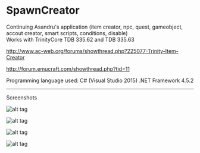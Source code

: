 # SpawnCreator
Continuing Asandru's application
(item creator, npc, quest, gameobject, accout creator, smart scripts, conditions, disable)  
Works with TrinityCore TDB 335.62 and TDB 335.63

http://www.ac-web.org/forums/showthread.php?225077-Trinity-Item-Creator  

http://forum.emucraft.com/showthread.php?tid=11  

Programming language used: C# (Visual Studio 2015) .NET Framework 4.5.2

_________________________________________________________________________________________

Screenshots

![alt tag](https://s23.postimg.org/m0e1m9ze3/image.png)

![alt tag](https://s11.postimg.org/tabdp6ctf/image.png)

![alt tag](https://s22.postimg.org/lrr143jkx/image.png)

![alt tag](https://s2.postimg.org/rt3drf2ft/image.png)

